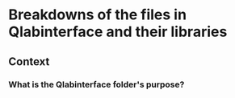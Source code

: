 # Breakdowns of the files in Qlabinterface and their libraries

## Context
### What is the Qlabinterface folder's purpose?


